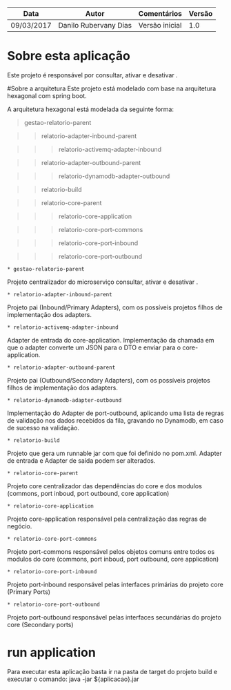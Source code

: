 | Data | Autor | Comentários | Versão |
| --- | --- | --- | --- |
| 09/03/2017 | Danilo Rubervany Dias | Versão inicial | 1.0 |  

# Sobre esta aplicação

Este projeto é responsável por consultar, ativar e desativar .

#Sobre a arquitetura 
Este projeto está modelado com base na arquitetura hexagonal com spring boot.

A arquitetura hexagonal está modelada da seguinte forma:

> gestao-relatorio-parent

>> relatorio-adapter-inbound-parent

>>> relatorio-activemq-adapter-inbound

>> relatorio-adapter-outbound-parent

>>> relatorio-dynamodb-adapter-outbound

>> relatorio-build

>> relatorio-core-parent

>>> relatorio-core-application

>>> relatorio-core-port-commons

>>> relatorio-core-port-inbound

>>> relatorio-core-port-outbound



	* gestao-relatorio-parent
   
   Projeto centralizador do microserviço consultar, ativar e desativar .

	* relatorio-adapter-inbound-parent

   Projeto pai (Inbound/Primary Adapters), com os possíveis projetos filhos de implementação dos adapters. 

	* relatorio-activemq-adapter-inbound

   Adapter de entrada do core-application. Implementação da chamada em que o adapter converte um JSON para o DTO e enviar para o core-application.

	* relatorio-adapter-outbound-parent
   
   Projeto pai (Outbound/Secondary Adapters), com os possíveis projetos filhos de implementação dos adapters.

	* relatorio-dynamodb-adapter-outbound
	
   Implementação do Adapter de port-outbound, aplicando uma lista de regras de validação nos dados recebidos da fila, gravando no Dynamodb, em caso de sucesso na validação.

	* relatorio-build

   Projeto que gera um runnable jar com que foi definido no pom.xml. Adapter de entrada e Adapter de saída podem ser alterados.
   
	* relatorio-core-parent

   Projeto core centralizador das dependências do core e dos modulos (commons, port inboud, port outbound, core application)

	* relatorio-core-application

   Projeto core-application responsável pela centralização das regras de negócio.   

	* relatorio-core-port-commons

   Projeto port-commons responsável pelos objetos comuns entre todos os modulos do core (commons, port inboud, port outbound, core application)

	* relatorio-core-port-inbound

   Projeto port-inbound responsável pelas interfaces primárias do projeto core (Primary Ports)

	* relatorio-core-port-outbound

   Projeto port-outbound responsável pelas interfaces secundárias do projeto core (Secondary ports)

	
	
# run application 

   Para executar esta aplicação basta ir na pasta de target do projeto build e executar o comando: java -jar ${aplicacao}.jar
   

